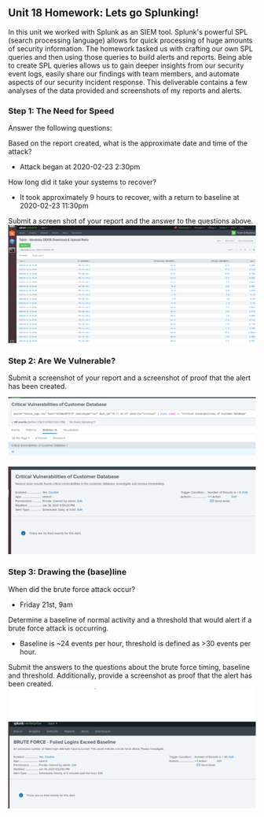 ## Unit 18 Homework: Lets go Splunking!

In this unit we worked with Splunk as an SIEM tool. Splunk's powerful SPL (search processing language) allows for quick processing of huge amounts of security information. The homework tasked us with crafting our own SPL queries and then using those queries to build alerts and reports. Being able to create SPL queries allows us to gain deeper insights from our security event logs, easily share our findings with team members, and automate aspects of our security incident response. This deliverable contains a few analyses of the data provided and screenshots of my reports and alerts.

### Step 1: The Need for Speed


Answer the following questions:

Based on the report created, what is the approximate date and time of the attack?
   - Attack began at 2020-02-23 2:30pm

How long did it take your systems to recover?
   - It took approximately 9 hours to recover, with a return to baseline at 2020-02-23 11:30pm


Submit a screen shot of your report and the answer to the questions above.
![Table Step 1](images/Step1_table.png)

### Step 2: Are We Vulnerable?

Submit a screenshot of your report and a screenshot of proof that the alert has been created.

![Nessus Search Step 2](images/Step2_Nessus_Search.png)

![Alert Step 2](images/Step2b_Nessus_Alert_Proof.png)


### Step 3: Drawing the (base)line


When did the brute force attack occur?
   - Friday 21st, 9am


Determine a baseline of normal activity and a threshold that would alert if a brute force attack is occurring.
   - Baseline is ~24 events per hour, threshold is defined as >30 events per hour.


Submit the answers to the questions about the brute force timing, baseline and threshold. Additionally, provide a screenshot as proof that the alert has been created.
![Alert Step 3](images/Step3_Alert_Proof.png)
